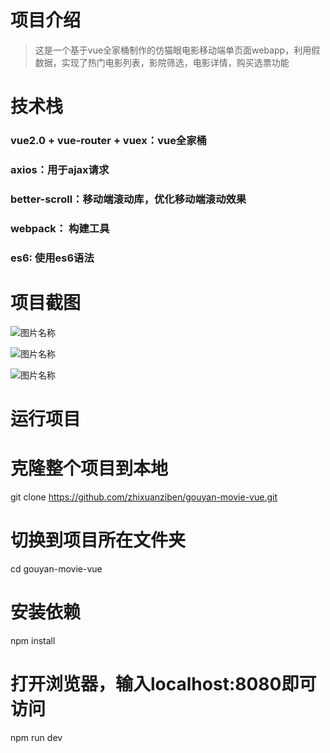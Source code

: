 # 项目介绍

> 这是一个基于vue全家桶制作的仿猫眼电影移动端单页面webapp，利用假数据，实现了热门电影列表，影院筛选，电影详情，购买选票功能

# 技术栈
### vue2.0 + vue-router + vuex：vue全家桶
### axios：用于ajax请求
### better-scroll：移动端滚动库，优化移动端滚动效果
### webpack： 构建工具
### es6: 使用es6语法

# 项目截图

![图片名称](https://www.baidu.com/img/bd_logo1.png)

![图片名称](https://www.baidu.com/img/bd_logo1.png)

![图片名称](https://www.baidu.com/img/bd_logo1.png)

# 运行项目

# 克隆整个项目到本地
git clone https://github.com/zhixuanziben/gouyan-movie-vue.git

# 切换到项目所在文件夹
cd gouyan-movie-vue

# 安装依赖
npm install

# 打开浏览器，输入localhost:8080即可访问
npm run dev
